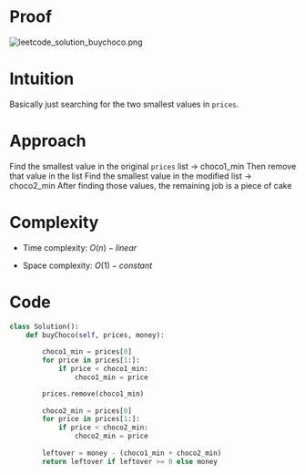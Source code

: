 # Proof
![leetcode_solution_buychoco.png](https://assets.leetcode.com/users/images/4df90dc2-4d18-447d-b90b-08f24ef51b8b_1703094264.7908518.png)

# Intuition
Basically just searching for the two smallest values in `prices`.

# Approach
Find the smallest value in the original `prices` list -> choco1_min
Then remove that value in the list
Find the smallest value in the modified list -> choco2_min
After finding those values, the remaining job is a piece of cake

# Complexity
- Time complexity: $O(n) - linear$ 

- Space complexity: $O(1) - constant$

# Code
```python []
class Solution():
    def buyChoco(self, prices, money):
        
        choco1_min = prices[0]
        for price in prices[1:]:
            if price < choco1_min:
                choco1_min = price

        prices.remove(choco1_min)
        
        choco2_min = prices[0]
        for price in prices[1:]:
            if price < choco2_min:
                choco2_min = price
        
        leftover = money - (choco1_min + choco2_min)
        return leftover if leftover >= 0 else money
```
